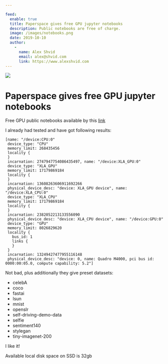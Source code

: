 ```yaml
---

feed:
  enable: true
  title: Paperspace gives free GPU jupyter notebooks
  description: Public notebooks are free of charge.
  image: /images/notebooks.png
  date: 2019-10-10
  author:
    -
      name: Alex Shvid
      email: alex@shvid.com
      link: https://www.alexshvid.com
---
```


![](/images/notebooks.png)

# Paperspace gives free GPU jupyter notebooks

Free GPU public notebooks available by this [link](https://gradient.paperspace.com/free-gpu)

I already had tested and have got following results:

```
[name: "/device:CPU:0"
 device_type: "CPU"
 memory_limit: 268435456
 locality {
 }
 incarnation: 2747947754086435497, name: "/device:XLA_GPU:0"
 device_type: "XLA_GPU"
 memory_limit: 17179869184
 locality {
 }
 incarnation: 13608263606911692266
 physical_device_desc: "device: XLA_GPU device", name: "/device:XLA_CPU:0"
 device_type: "XLA_CPU"
 memory_limit: 17179869184
 locality {
 }
 incarnation: 2382052213133556090
 physical_device_desc: "device: XLA_CPU device", name: "/device:GPU:0"
 device_type: "GPU"
 memory_limit: 8026829620
 locality {
   bus_id: 1
   links {
   }
 }
 incarnation: 13249427477955116148
 physical_device_desc: "device: 0, name: Quadro M4000, pci bus id: 0000:00:05.0, compute capability: 5.2"]
```

Not bad, plus additionally they give preset datasets:

* celebA
* coco
* fastai
* lsun
* mnist
* openslr
* self-driving-demo-data
* selfie
* sentiment140
* stylegan
* tiny-imagenet-200

I like it!

Available local disk space on SSD is 32gb
